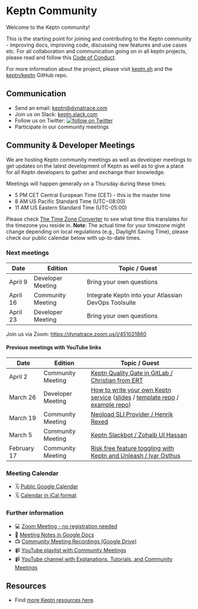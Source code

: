 # Keptn Community

Welcome to the Keptn community!

This is the starting point for joining and contributing to the Keptn community - improving docs, improving code, discussing new features and use cases etc. For all collaboration and communication going on in all keptn projects, please read and follow this [Code of Conduct](./CODE_OF_CONDUCT.md).

For more information about the project, please visit [keptn.sh](https://keptn.sh) and the [keptn/keptn](https://github.com/keptn/keptn) GitHub repo.

## Communication

- Send an email: keptn@dynatrace.com
- Join us on Slack: [keptn.slack.com](https://join.slack.com/t/keptn/shared_invite/enQtNTUxMTQ1MzgzMzUxLWMzNmM1NDc4MmE0MmQ0MDgwYzMzMDc4NjM5ODk0ZmFjNTE2YzlkMGE4NGU5MWUxODY1NTBjNjNmNmI1NWQ1NGY)
- Follow us on Twitter: <a href="https://twitter.com/intent/follow?screen_name=keptnProject">
  <img src="https://img.shields.io/twitter/follow/keptnProject.svg?style=social&logo=twitter"
      alt="follow on Twitter"></a>
- Participate in our community meetings

## Community & Developer Meetings
<!--
First meeting on Monday, March 4, 2019, via [Zoom](https://dynatrace.zoom.us/j/451021860). From then on, this meeting was held on every other Monday until February 2020.
-->

We are hosting Keptn community meetings as well as developer meetings to get updates on the latest development of Keptn as well as to give a place for all Keptn developers to gather and exchange their knowledge.

Meetings will happen generally on a Thursday during these times:
- 5 PM CET Central European Time (CET) - this is the master time
- 8 AM US Pacific Standard Time (UTC−08:00)
- 11 AM US Eastern Standard Time (UTC-05:00)

Please check [The Time Zone Converter](https://www.thetimezoneconverter.com/?t=05:00pm&tz=Vienna) to see what time this translates for the timezone you reside in. 
**Note**: The actual time for your timezone might change depending on local regulations (e.g., Daylight Saving Time), please check our public calendar below with up-to-date times.

### Next meetings

| Date  | Edition | Topic / Guest | 
|---|---|---|
| April 9  | Developer Meeting | Bring your own questions |
| April 16 | Community Meeting | Integrate Keptn into your Atlassian DevOps Toolsuite |
| April 23 | Developer Meeting | Bring your own questions| 

Join us via Zoom: https://dynatrace.zoom.us/j/451021860 

#### Previous meetings with YouTube links

| Date  | Edition | Topic / Guest | 
|---|---|---|
| April 2  | Community Meeting | [Keptn Quality Gate in GitLab / Christian from ERT](https://www.youtube.com/watch?v=0JAGg6oC4UA) |
| March 26 | Developer Meeting | [How to write your own Keptn service](https://www.youtube.com/watch?v=rac87wyTj6I&list=PL6i801Rjt9DakR1wOVkSY-uSH2kMpBFKX&index=2&t=0s) ([slides](https://docs.google.com/presentation/d/1bRBHBKqojQ-mtn_LaBLXarxmhRzOmuG4C7W3g-XtWSE/edit?usp=sharing) / [template repo](https://github.com/keptn-sandbox/keptn-service-template-go) / [example repo](https://github.com/christian-kreuzberger-dtx/wget-test-service)) |
| March 19 | Community Meeting | [Neoload SLI Provider / Henrik Rexed](https://www.youtube.com/watch?v=_s2EcAq1RSE) |
| March 5 | Community Meeting | [Keptn Slackbot / Zohaib Ul Hassan](https://www.youtube.com/watch?v=4pOUbKRzgWg)
| February 17  | Community Meeting | [Risk free feature toggling with Keptn and Unleash / Ivar Osthus](https://www.youtube.com/watch?v=bDLxzzPgjJI) |


### Meeting Calendar

- 🗓️ [Public Google Calendar](https://calendar.google.com/calendar/embed?src=dynatrace.com_abjrh1ukf18ih477tb1ekag2ag%40group.calendar.google.com) 
- 🗓️ [Calendar in iCal format](https://calendar.google.com/calendar/ical/dynatrace.com_abjrh1ukf18ih477tb1ekag2ag%40group.calendar.google.com/public/basic.ics)

### Further information
- 💻 [Zoom Meeting - no registration needed](https://dynatrace.zoom.us/j/451021860)
- 📃 [Meeting Notes in Google Docs](https://tinyurl.com/keptn-meeting-notes) 
- 📺 [Community Meeting Recordings (Google Drive)](https://drive.google.com/drive/folders/1nYaPPf7vygf_JInEA9q3YR90JUTWLCFl)
- 📹 [YouTube playlist with Community Meetings](https://www.youtube.com/playlist?list=PL6i801Rjt9DZLOPyNbHTDQur_QmMx98ak)
- 📹 [YouTube channel with Explanations, Tutorials, and Community Meetings](https://www.youtube.com/channel/UCHMn9HyAMeb81bRlaOuZyuQ/featured)

## Resources 

- Find [more Keptn resources here](./resources.md).
